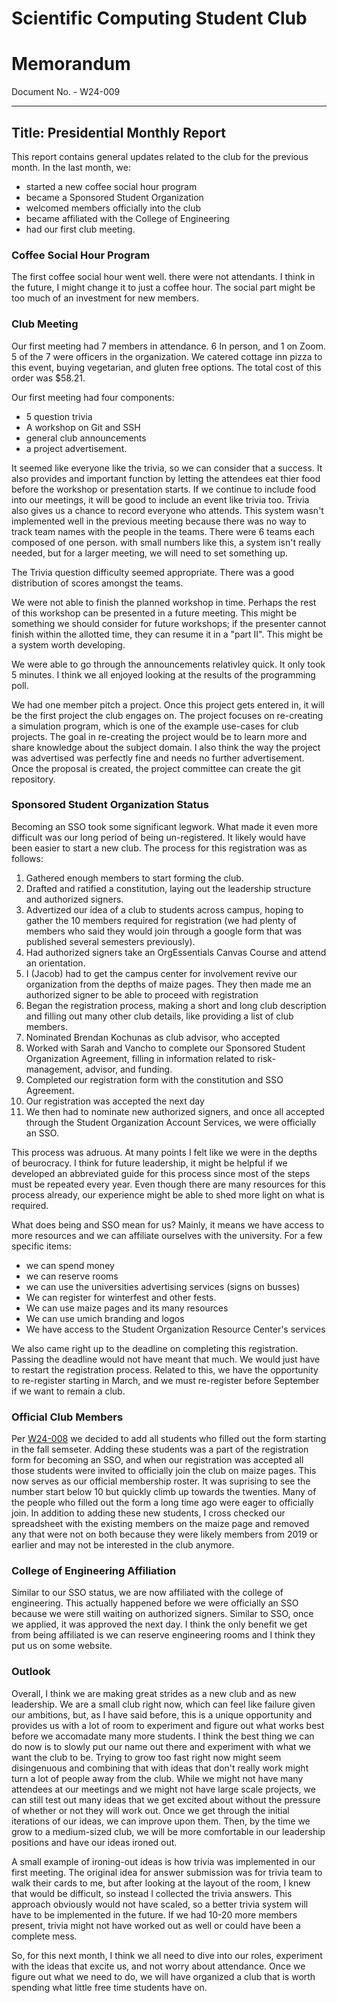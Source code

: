 # Scientific Computing Student Club

# Memorandum
Document No. - W24-009

---

Title: Presidential Monthly Report
---
This report contains general updates related to the club for the previous month. In the last month, we:
- started a new coffee social hour program 
- became a Sponsored Student Organization 
- welcomed members officially into the club
- became affiliated with the College of Engineering 
- had our first club meeting.

### Coffee Social Hour Program
The first coffee social hour went well. there were not attendants. I think in the future, I might change it to just a coffee hour. The social part might be too much of an investment for new members.

### Club Meeting
Our first meeting had 7 members in attendance. 6 In person, and 1 on Zoom. 5 of the 7 were officers in the organization. We catered cottage inn pizza to this event, buying vegetarian, and gluten free options. The total cost of this order was \$58.21.

Our first meeting had four components:
 - 5 question trivia
 - A workshop on Git and SSH 
 - general club announcements
 - a project advertisement. 
 
It seemed like everyone like the trivia, so we can consider that a success. It also provides and important function by letting the attendees eat thier food before the workshop or presentation starts. If we continue to include food into our meetings, it will be good to include an event like trivia too. Trivia also gives us a chance to record everyone who attends. This system wasn't implemented well in the previous meeting because there was no way to track team names with the people in the teams. There were 6 teams each composed of one person. with small numbers like this, a system isn't really needed, but for a larger meeting, we will need to set something up.

The Trivia question difficulty seemed appropriate. There was a good distribution of scores amongst the teams. 

We were not able to finish the planned workshop in time. Perhaps the rest of this workshop can be presented in a future meeting. This might be something we should consider for future workshops; if the presenter cannot finish within the allotted time, they can resume it in a "part II". This might be a system worth developing.

We were able to go through the announcements relativley quick. It only took 5 minutes. I think we all enjoyed looking at the results of the programming poll.

We had one member pitch a project. Once this project gets entered in, it will be the first project the club engages on. The project focuses on re-creating a simulation program, which is one of the example use-cases for club projects. The goal in re-creating the project would be to learn more and share knowledge about the subject domain. I also think the way the project was advertised was perfectly fine and needs no further advertisement. Once the proposal is created, the project committee can create the git repository.

### Sponsored Student Organization Status

Becoming an SSO took some significant legwork. What made it even more difficult was our long period of being un-registered. It likely would have been easier to start a new club. The process for this registration was as follows:

1. Gathered enough members to start forming the club.
2. Drafted and ratified a constitution, laying out the leadership structure and authorized signers.
3. Advertized our idea of a club to students across campus, hoping to gather the 10 members required for registration (we had plenty of members who said they would join through a google form that was published several semesters previously).
4. Had authorized signers take an OrgEssentials Canvas Course and attend an orientation.
5. I (Jacob) had to get the campus center for involvement revive our organization from the depths of maize pages. They then made me an authorized signer to be able to proceed with registration
5. Began the registration process, making a short and long club description and filling out many other club details, like providing a list of club members.
6. Nominated Brendan Kochunas as club advisor, who accepted
7. Worked with Sarah and Vancho to complete our Sponsored Student Organization Agreement, filling in information related to risk-management, advisor, and funding. 
8. Completed our registration form with the constitution and SSO Agreement.
9. Our registration was accepted the next day
10. We then had to nominate new authorized signers, and once all accepted through the Student Organization Account Services, we were officially an SSO.

This process was adruous. At many points I felt like we were in the depths of beurocracy. I think for future leadership, it might be helpful if we developed an abbreviated guide for this process since most of the steps must be repeated every year. Even though there are many resources for this process already, our experience might be able to shed more light on what is required.

What does being and SSO mean for us? Mainly, it means we have access to more resources and we can affiliate ourselves with the university. For a few specific items:
- we can spend money
- we can reserve rooms
- we can use the universities advertising services (signs on busses)
- We can register for winterfest and other fests.
- We can use maize pages and its many resources
- We can use umich branding and logos
- We have access to the Student Organization Resource Center's services

We also came right up to the deadline on completing this registration. Passing the deadline would not have meant that much. We would just have to restart the registration process. Related to this, we have the opportunity to re-register starting in March, and we must re-register before September if we want to remain a club.

### Official Club Members
Per [W24-008](/legislation/W24-008.md) we decided to add all students who filled out the form starting in the fall semseter. Adding these students was a part of the registration form for becoming an SSO, and when our registration was accepted all those students were invited to officially join the club on maize pages. This now serves as our official membership roster. It was suprising to see the number start below 10 but quickly climb up towards the twenties. Many of the people who filled out the form a long time ago were eager to officially join. In addition to adding these new students, I cross checked our spreadsheet with the existing members on the maize page and removed any that were not on both because they were likely members from 2019 or earlier and may not be interested in the club anymore.

### College of Engineering Affiliation

Similar to our SSO status, we are now affiliated with the college of engineering. This actually happened before we were officially an SSO because we were still waiting on authorized signers. Similar to SSO, once we applied, it was approved the next day. I think the only benefit we get from being affiliated is we can reserve engineering rooms and I think they put us on some website.

### Outlook

Overall, I think we are making great strides as a new club and as new leadership. We are a small club right now, which can feel like failure given our ambitions, but, as I have said before, this is a unique opportunity and provides us with a lot of room to experiment and figure out what works best before we accomadate many more students. I think the best thing we can do now is to slowly put our name out there and experiment with what we want the club to be. Trying to grow too fast right now might seem disingenuous and combining that with ideas that don't really work might turn a lot of people away from the club. While we might not have many attendees at our meetings and we might not have large scale projects, we can still test out many ideas that we get excited about without the pressure of whether or not they will work out. Once we get through the initial iterations of our ideas, we can improve upon them. Then, by the time we grow to a medium-sized club, we will be more comfortable in our leadership positions and have our ideas ironed out. 

A small example of ironing-out ideas is how trivia was implemented in our first meeting. The original idea for answer submission was for trivia team to walk their cards to me, but after looking at the layout of the room, I knew that would be difficult, so instead I collected the trivia answers. This approach obviously would not have scaled, so a better trivia system will have to be implemented in the future. If we had 10-20 more members present, trivia might not have worked out as well or could have been a complete mess.

So, for this next month, I think we all need to dive into our roles, experiment with the ideas that excite us, and not worry about attendance. Once we figure out what we need to do, we will have organized a club that is worth spending what little free time students have on. 